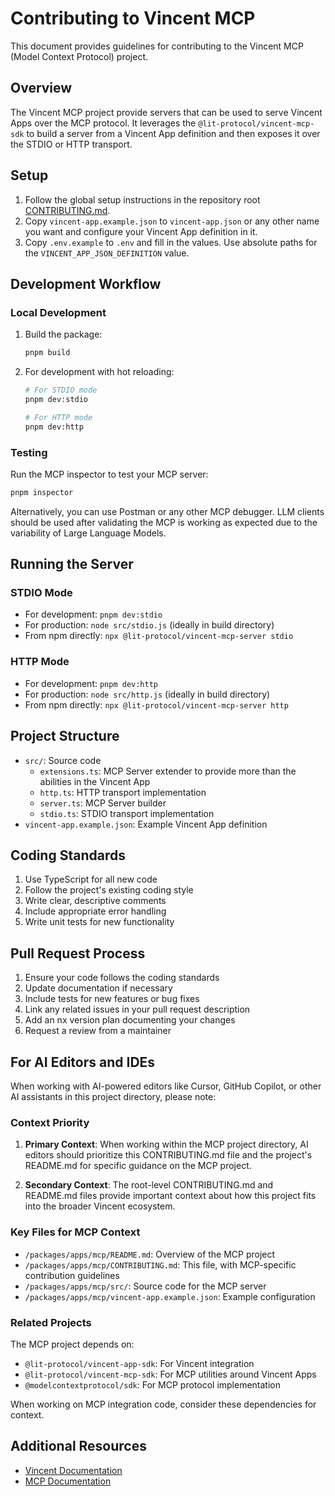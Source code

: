 # Contributing to Vincent MCP

This document provides guidelines for contributing to the Vincent MCP (Model Context Protocol) project.

## Overview

The Vincent MCP project provide servers that can be used to serve Vincent Apps over the MCP protocol. It leverages the `@lit-protocol/vincent-mcp-sdk` to build a server from a Vincent App definition and then exposes it over the STDIO or HTTP transport.

## Setup

1. Follow the global setup instructions in the repository root [CONTRIBUTING.md](../../../CONTRIBUTING.md).
2. Copy `vincent-app.example.json` to `vincent-app.json` or any other name you want and configure your Vincent App definition in it.
3. Copy `.env.example` to `.env` and fill in the values. Use absolute paths for the `VINCENT_APP_JSON_DEFINITION` value.

## Development Workflow

### Local Development

1. Build the package:

   ```bash
   pnpm build
   ```

2. For development with hot reloading:

   ```bash
   # For STDIO mode
   pnpm dev:stdio

   # For HTTP mode
   pnpm dev:http
   ```

### Testing

Run the MCP inspector to test your MCP server:

```bash
pnpm inspector
```

Alternatively, you can use Postman or any other MCP debugger. LLM clients should be used after validating the MCP is working as expected due to the variability of Large Language Models.

## Running the Server

### STDIO Mode

- For development: `pnpm dev:stdio`
- For production: `node src/stdio.js` (ideally in build directory)
- From npm directly: `npx @lit-protocol/vincent-mcp-server stdio`

### HTTP Mode

- For development: `pnpm dev:http`
- For production: `node src/http.js` (ideally in build directory)
- From npm directly: `npx @lit-protocol/vincent-mcp-server http`

## Project Structure

- `src/`: Source code
  - `extensions.ts`: MCP Server extender to provide more than the abilities in the Vincent App
  - `http.ts`: HTTP transport implementation
  - `server.ts`: MCP Server builder
  - `stdio.ts`: STDIO transport implementation
- `vincent-app.example.json`: Example Vincent App definition

## Coding Standards

1. Use TypeScript for all new code
2. Follow the project's existing coding style
3. Write clear, descriptive comments
4. Include appropriate error handling
5. Write unit tests for new functionality

## Pull Request Process

1. Ensure your code follows the coding standards
2. Update documentation if necessary
3. Include tests for new features or bug fixes
4. Link any related issues in your pull request description
5. Add an nx version plan documenting your changes
6. Request a review from a maintainer

## For AI Editors and IDEs

When working with AI-powered editors like Cursor, GitHub Copilot, or other AI assistants in this project directory, please note:

### Context Priority

1. **Primary Context**: When working within the MCP project directory, AI editors should prioritize this CONTRIBUTING.md file and the project's README.md for specific guidance on the MCP project.

2. **Secondary Context**: The root-level CONTRIBUTING.md and README.md files provide important context about how this project fits into the broader Vincent ecosystem.

### Key Files for MCP Context

- `/packages/apps/mcp/README.md`: Overview of the MCP project
- `/packages/apps/mcp/CONTRIBUTING.md`: This file, with MCP-specific contribution guidelines
- `/packages/apps/mcp/src/`: Source code for the MCP server
- `/packages/apps/mcp/vincent-app.example.json`: Example configuration

### Related Projects

The MCP project depends on:

- `@lit-protocol/vincent-app-sdk`: For Vincent integration
- `@lit-protocol/vincent-mcp-sdk`: For MCP utilities around Vincent Apps
- `@modelcontextprotocol/sdk`: For MCP protocol implementation

When working on MCP integration code, consider these dependencies for context.

## Additional Resources

- [Vincent Documentation](https://docs.heyvincent.ai/)
- [MCP Documentation](https://modelcontextprotocol.github.io/)
